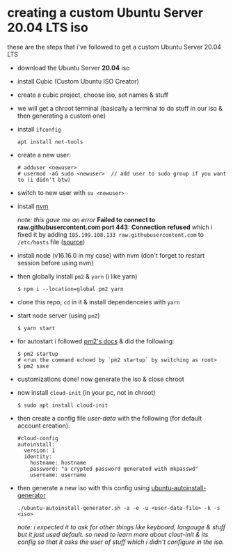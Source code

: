 # creating a custom Ubuntu Server 20.04 LTS iso

these are the steps that i've followed to get a custom Ubuntu Server 20.04 LTS

- download the Ubuntu Server **20.04** iso
- install Cubic (Custom Ubuntu ISO Creator)
- create a cubic project, choose iso, set names & stuff
- we will get a chroot terminal (basically a terminal to do stuff in our iso & then generating a custom one)
- install `ifconfig`
  ```
  apt install net-tools
  ```
- create a new user:
  ```
  # adduser <newuser>
  # usermod -aG sudo <newuser>  // add user to sudo group if you want to (i didn't btw)
  ```
- switch to new user with `su <newuser>`
- install [nvm](https://github.com/nvm-sh/nvm#installing-and-updating)

  _note: this gave me an error_ **Failed to connect to raw.githubusercontent.com port 443: Connection refused**
  which i fixed it by adding `185.199.108.133 raw.githubusercontent.com` to `/etc/hosts` file ([source](https://www.debugpoint.com/failed-connect-raw-githubusercontent-com-port-443/#:~:text=Fix%201%3A%20Updating%20the%20%2Fetc%2Fhosts%20file%20in%20Linux,-If%20you%20are&text=Open%20the%20%2Fetc%2Fhosts%20file.&text=Then%20at%20the%20end%20of%20this%20file%2C%20add%20the%20IP%20address.&text=Save%20and%20close%20the%20file,again%2C%20and%20it%20should%20work.))

- install node (v16.16.0 in my case) with nvm (don't forget to restart session before using nvm)
- then globally install `pm2` & `yarn` (i like yarn)
  ```
  $ npm i --location=global pm2 yarn
  ```
- clone this repo, `cd` in it & install dependenceies with `yarn`
- start node server (using `pm2`)
  ```
  $ yarn start
  ```
- for autostart i followed [pm2's docs](https://pm2.keymetrics.io/docs/usage/startup/) & did the following:
  ```
  $ pm2 startup
  # <run the command echoed by `pm2 startup` by switching as root>
  $ pm2 save
  ```
- customizations done! now generate the iso & close chroot
- now install `cloud-init` (in your pc, not in chroot)
  ```
  $ sudo apt install cloud-init
  ```
- then create a config file _user-data_ with the following (for default account creation):
  ```
  #cloud-config
  autoinstall:
    version: 1
    identity:
      hostname: hostname
      password: "a crypted password generated with mkpasswd"
      username: username
  ```
- then generate a new iso with this config using [ubuntu-autoinstall-generator](https://github.com/covertsh/ubuntu-autoinstall-generator)

  ```
  ./ubuntu-autoinstall-generator.sh -a -e -u <user-data-file> -k -s <iso>
  ```

  _note: i expected it to ask for other things like keyboard, langauge & stuff but it just used default. so need to learn more about clout-init & its config so that it asks the user of stuff which i didn't configure in the iso._
